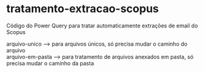 # tratamento-extracao-scopus
Código do Power Query para tratar automaticamente extrações de email do Scopus

arquivo-unico --> para arquivos únicos, só precisa mudar o caminho do arquivo <br>
arquivo-em-pasta --> para tratamento de arquivos anexados em pasta, só precisa mudar o caminho da pasta
